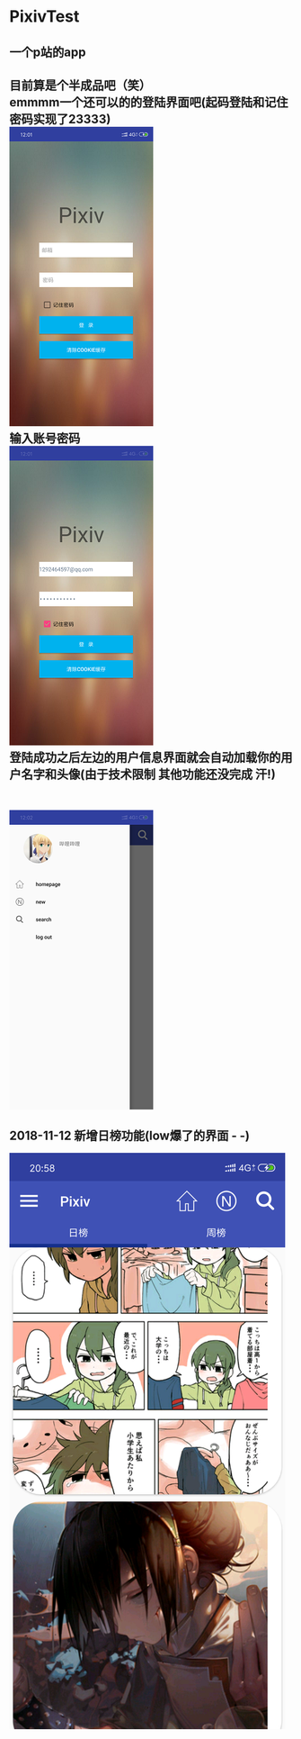 # PixivTest
一个p站的app
-------------
目前算是个半成品吧（笑）
<br>
emmmm一个还可以的的登陆界面吧(起码登陆和记住密码实现了23333)
<br>
![image](https://github.com/mikolls/PixivTest/blob/master/images/login(1).png)
<br>
输入账号密码
</br>
![imag](https://github.com/mikolls/PixivTest/blob/master/images/login(2).png)
<br>
登陆成功之后左边的用户信息界面就会自动加载你的用户名字和头像(由于技术限制 其他功能还没完成 汗!)
</br>
<br>
<br>![image](https://github.com/mikolls/PixivTest/blob/master/images/userData(1).png)</br>
</br>
2018-11-12  新增日榜功能(low爆了的界面 - -)
------------
![image](https://github.com/mikolls/PixivTest/blob/master/images/daily.png)</br>
